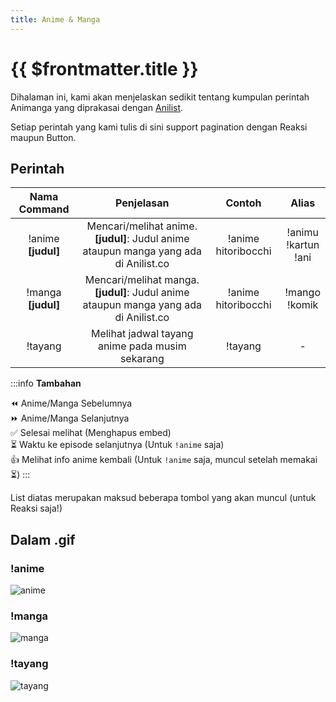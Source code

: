 ```yaml
---
title: Anime & Manga
---
```


# {{ $frontmatter.title }}

Dihalaman ini, kami akan menjelaskan sedikit tentang kumpulan perintah Animanga yang diprakasai dengan [Anilist](https://anilist.co/).

Setiap perintah yang kami tulis di sini support pagination dengan Reaksi maupun Button.

## Perintah
| Nama Command | Penjelasan |  Contoh  | Alias |
|:------------:|:----------:|:--------:|:-----:|
| !anime **[judul]** | Mencari/melihat anime.<br />**[judul]**: Judul anime ataupun manga yang ada di Anilist.co | !anime hitoribocchi | !animu<br />!kartun<br />!ani |
| !manga **[judul]** | Mencari/melihat manga.<br />**[judul]**: Judul anime ataupun manga yang ada di Anilist.co | !anime hitoribocchi | !mango<br />!komik |
| !tayang | Melihat jadwal tayang anime pada musim sekarang | !tayang | - |

:::info **Tambahan**

:rewind: Anime/Manga Sebelumnya<br />
:fast_forward: Anime/Manga Selanjutnya<br />
:white_check_mark: Selesai melihat (Menghapus embed)<br />
:hourglass_flowing_sand: Waktu ke episode selanjutnya (Untuk `!anime` saja)<br />
:thumbsup: Melihat info anime kembali (Untuk `!anime` saja, muncul setelah memakai :hourglass_flowing_sand:)
:::

List diatas merupakan maksud beberapa tombol yang akan muncul (untuk Reaksi saja!)

## Dalam .gif

### !anime
![anime](https://p.ihateani.me/iglmwouy.gif)

### !manga
![manga](https://p.ihateani.me/cqiojhjw.gif)

### !tayang
![tayang](https://p.ihateani.me/xtwdutub.gif)